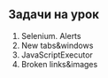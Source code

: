 ## Задачи на урок

1. Selenium. Alerts
2. New tabs&windows
3. JavaScriptExecutor
4. Broken links&images



